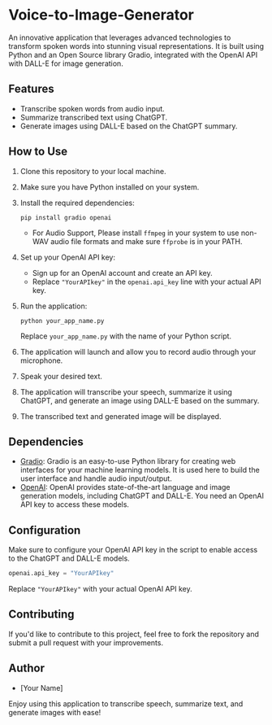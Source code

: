 # Voice-to-Image-Generator
An innovative application that leverages advanced technologies to transform spoken words into stunning visual representations. It is built using Python and an Open Source library Gradio, integrated with the OpenAI API with DALL-E for image generation.

## Features

- Transcribe spoken words from audio input.
- Summarize transcribed text using ChatGPT.
- Generate images using DALL-E based on the ChatGPT summary.

## How to Use

1. Clone this repository to your local machine.

2. Make sure you have Python installed on your system.

3. Install the required dependencies:

   ```
   pip install gradio openai
   ```
   - For Audio Support, Please install `ffmpeg` in your system to use non-WAV audio file formats and make sure `ffprobe` is in your PATH.

4. Set up your OpenAI API key:

   - Sign up for an OpenAI account and create an API key.
   - Replace `"YourAPIkey"` in the `openai.api_key` line with your actual API key.

5. Run the application:

   ```
   python your_app_name.py
   ```

   Replace `your_app_name.py` with the name of your Python script.

6. The application will launch and allow you to record audio through your microphone.

7. Speak your desired text.

8. The application will transcribe your speech, summarize it using ChatGPT, and generate an image using DALL-E based on the summary.

9. The transcribed text and generated image will be displayed.

## Dependencies

- [Gradio](https://gradio.app/): Gradio is an easy-to-use Python library for creating web interfaces for your machine learning models. It is used here to build the user interface and handle audio input/output.
- [OpenAI](https://beta.openai.com/): OpenAI provides state-of-the-art language and image generation models, including ChatGPT and DALL-E. You need an OpenAI API key to access these models.

## Configuration

Make sure to configure your OpenAI API key in the script to enable access to the ChatGPT and DALL-E models.

```python
openai.api_key = "YourAPIkey"
```

Replace `"YourAPIkey"` with your actual OpenAI API key.

## Contributing

If you'd like to contribute to this project, feel free to fork the repository and submit a pull request with your improvements.

## Author

- [Your Name]

Enjoy using this application to transcribe speech, summarize text, and generate images with ease!
